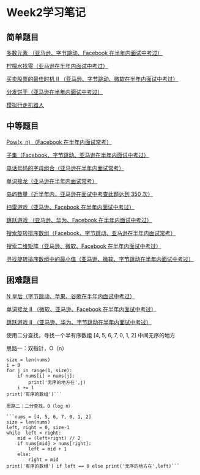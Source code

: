 Week2学习笔记
=============
简单题目
--------
[多数元素 （亚马逊、字节跳动、Facebook 在半年内面试中考过）](https://leetcode-cn.com/problems/majority-element/description/)

[柠檬水找零（亚马逊在半年内面试中考过）](https://leetcode-cn.com/problems/lemonade-change/description/)

[买卖股票的最佳时机 II （亚马逊、字节跳动、微软在半年内面试中考过）](https://leetcode-cn.com/problems/best-time-to-buy-and-sell-stock-ii/description/)

[分发饼干（亚马逊在半年内面试中考过）](https://leetcode-cn.com/problems/assign-cookies/description/)

[模拟行走机器人](https://leetcode-cn.com/problems/walking-robot-simulation/description/)

中等题目
--------
[Pow(x, n) （Facebook 在半年内面试常考）](https://leetcode-cn.com/problems/powx-n/)

[子集（Facebook、字节跳动、亚马逊在半年内面试中考过）](https://leetcode-cn.com/problems/subsets/)

[电话号码的字母组合（亚马逊在半年内面试常考）](https://leetcode-cn.com/problems/letter-combinations-of-a-phone-number/)

[单词接龙（亚马逊在半年内面试常考）](https://leetcode-cn.com/problems/word-ladder/description/)

[岛屿数量（近半年内，亚马逊在面试中考查此题达到 350 次）](https://leetcode-cn.com/problems/number-of-islands/)

[扫雷游戏（亚马逊、Facebook 在半年内面试中考过）](https://leetcode-cn.com/problems/minesweeper/description/)

[跳跃游戏 （亚马逊、华为、Facebook 在半年内面试中考过）](https://leetcode-cn.com/problems/jump-game/)

[搜索旋转排序数组（Facebook、字节跳动、亚马逊在半年内面试常考）](https://leetcode-cn.com/problems/search-in-rotated-sorted-array/)

[搜索二维矩阵（亚马逊、微软、Facebook 在半年内面试中考过）](https://leetcode-cn.com/problems/search-a-2d-matrix/)

[寻找旋转排序数组中的最小值（亚马逊、微软、字节跳动在半年内面试中考过）](https://leetcode-cn.com/problems/find-minimum-in-rotated-sorted-array/)

困难题目
--------
[N 皇后（字节跳动、苹果、谷歌在半年内面试中考过）](https://leetcode-cn.com/problems/n-queens/)

[单词接龙 II （微软、亚马逊、Facebook 在半年内面试中考过）](https://leetcode-cn.com/problems/word-ladder-ii/description/)

[跳跃游戏 II （亚马逊、华为、字节跳动在半年内面试中考过）](https://leetcode-cn.com/problems/jump-game-ii/)

使用二分查找，寻找一个半有序数组 [4, 5, 6, 7, 0, 1, 2] 中间无序的地方

思路一：双指针，O（n）
```nums = [4, 5, 6, 7, 0, 1, 2]
size = len(nums)
i = 0
for j in range(1, size):
    if nums[i] > nums[j]:
        print('无序的地方在',j)
    i += 1
print('有序的数组')```

思路二：二分查找，O（log n）

```nums = [4, 5, 6, 7, 0, 1, 2]
size = len(nums)
left, right = 0, size-1
while  left < right:
    mid = (left+right) // 2
    if nums[mid] > nums[right]:
        left = mid + 1
    else:
        right = mid
print('有序的数组') if left == 0 else print('无序的地方在',left)```

